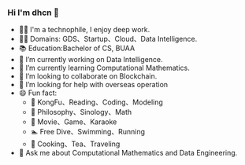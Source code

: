 ### Hi I'm dhcn 👋

- 👨‍💻 I'm a technophile, I enjoy deep work.
- 👨‍💼 Domains: GDS、Startup、Cloud、Data Intelligence.
- 📚 Education:Bachelor of CS, BUAA
- 🔭 I’m currently working on Data Intelligence.
- 🌱 I’m currently learning Computational Mathematics.
- 👯 I’m looking to collaborate on Blockchain.
- 🤔 I’m looking for help with overseas operation
- 😄 Fun fact:
  - 🧑 KongFu、Reading、Coding、Modeling
  - 📖 Philosophy、Sinology、Math
  - 🎥 Movie、Game、Karaoke
  - 🏊 Free Dive、Swimming、Running
  - 🍵 Cooking、Tea、Traveling
- 💬 Ask me about Computational Mathematics and Data Engineering.
<!--
**dhcn/dhcn** is a ✨ _special_ ✨ repository because its `README.md` (this file) appears on your GitHub profile.

Here are some ideas to get you started:


- 📫 How to reach me: ...
- 😄 Pronouns: ...
 ...
-->
